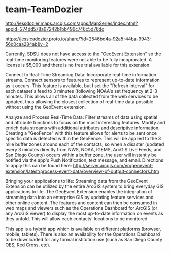 # team-TeamDozier
http://jessdozier.maps.arcgis.com/apps/MapSeries/index.html?appid=274dd578a67242b1bb496c746c5d76dc

https://jessicadozier.proto.io/share/?id=2546bd4a-92a5-44ba-9943-56d0caa284ab&v=2

Currently, SDSU does not have access to the "GeoEvent Extension" so the real-time monitoring features were not able to be fully incoprorated. A license is $5,000 and there is no free trial available for this extension. 

Connect to Real-Time Streaming Data: Incorporate real-time information streams. Connect sensors to features to represent up-to-date information as it occurs. 
    This feature is available, but I set the "Refresh Interval" for each dataset's feed to 3 minutes (following NOAA's set frequency at 2-3 minutes. This allows all of the data collected from the web services to be updated, thus allowing the closest collection of real-time data possible without using the GeoEvent extension.
    
    
Analyze and Process Real-Time Data: Filter streams of data using spatial and attribute functions to focus on the most interesting features. Modify and enrich data streams with additional attributes and descriptive information.
    Creating a "GeoFence" with this feature allows for alerts to be sent once specific data is detected within the GeoFence. This will be applied to the 3 mile buffer zones around each of the contacts, so when a disaster (updated every 3 minutes directly from NWS, NOAA, IGEMS, ArcGIS Live Feeds, and San Diego County) occurs within a buffer zone, the user will instantly be notified via the app's Push Notification, text message, and email. Directions to apply this can be found here: http://server.arcgis.com/en/geoevent-extension/latest/process-event-data/overview-of-output-connectors.htm
    

Bringing your applications to life: Streaming data from the GeoEvent Extension can be utilized by the entire ArcGIS system to bring everyday GIS applications to life. The GeoEvent Extension enables the integration of streaming data into an enterprise GIS by updating feature services and other online content. The features and content can then be consumed in web maps and viewers such as the Operations Dashboard for ArcGIS (or any ArcGIS viewer) to display the most up-to-date information on events as they unfold. 
    This will allow each contacts' locations to be monitored
    
    
This app is a hybrid app which is available on different platforms (browser, mobile, tablets). There is also an availability for the Operations Dashboard to be downloaded for any formal institution use (such as San Diego County OES, Red Cross, etc).
